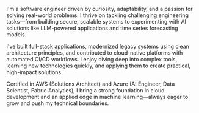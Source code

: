 I'm a software engineer driven by curiosity, adaptability, and a passion for solving real-world problems. I thrive on tackling challenging engineering tasks—from building secure, scalable systems to experimenting with AI solutions like LLM-powered applications and time series forecasting models.

I've built full-stack applications, modernized legacy systems using clean architecture principles, and contributed to cloud-native platforms with automated CI/CD workflows. I enjoy diving deep into complex tools, learning new technologies quickly, and applying them to create practical, high-impact solutions.

Certified in AWS (Solutions Architect) and Azure (AI Engineer, Data Scientist, Fabric Analytics), I bring a strong foundation in cloud development and an applied edge in machine learning—always eager to grow and push my technical boundaries.
